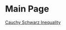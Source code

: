 # Main Page

[Cauchy Schwarz Inequality](https://law-chun-man.github.io/Markdown/Cauchy_Schwarz_Inequality.html)
